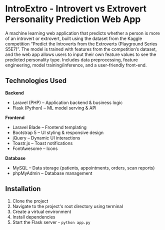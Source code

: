 # IntroExtro - Introvert vs Extrovert Personality Prediction Web App

A machine learning web application that predicts whether a person is more of an introvert or extrovert, built using the dataset from the Kaggle competition “Predict the Introverts from the Extroverts (Playground Series S5E7)”. The model is trained with features from the competition’s dataset, and the web app allows users to input their own feature values to see the predicted personality type. Includes data preprocessing, feature engineering, model training/inference, and a user-friendly front-end.

## Technologies Used

**Backend**
- Laravel (PHP) – Application backend & business logic
- Flask (Python) – ML model serving & API 

**Frontend**
- Laravel Blade – Frontend templating
- Bootstrap 5 – UI styling & responsive design
- jQuery – Dynamic UI interactions
- Toastr.js – Toast notifications
- FontAwesome – Icons

**Database**
- MySQL – Data storage (patients, appointments, orders, scan reports)  
- phpMyAdmin – Database management  

## Installation
1. Clone the project  
2. Navigate to the project's root directory using terminal  
3. Create a virtual environment
4. Install dependencies
5. Start the Flask server - `python app.py`

